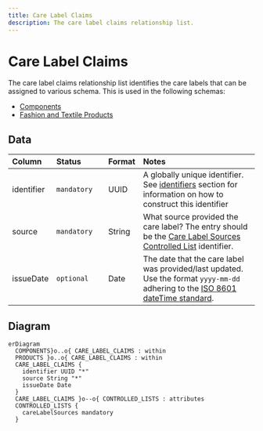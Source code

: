 ```yaml
---
title: Care Label Claims
description: The care label claims relationship list.
---
```


# Care Label Claims

The care label claims relationship list identifies the care labels that can be assigned to various schema. This is used in the following schemas:

* [Components](../schema/components.md)
* [Fashion and Textile Products](../schema/fashion-and-textile-products.md)

## Data
|Column|<div style="width:90px">Status</div>|Format|Notes|
|:-|:-|:-|:-|
|identifier|`mandatory`|UUID|A globally unique identifier. See [identifiers](../identifiers/index.md) section for information on how to construct this identifier|
|source|`mandatory`|String|What source provided the care label? The entry should be the [Care Label Sources Controlled List](../controlled-lists/care-label-sources.md) identifier.|
|issueDate|`optional`|Date|The date that the care label was provided/last updated. Use the format `yyyy-mm-dd` adhering to the [ISO 8601 dateTime standard](https://www.iso.org/iso-8601-date-and-time-format.html).|

## Diagram

``` mermaid
erDiagram
  COMPONENTS}o..o{ CARE_LABEL_CLAIMS : within
  PRODUCTS }o..o{ CARE_LABEL_CLAIMS : within
  CARE_LABEL_CLAIMS {
    identifier UUID "*"
    source String "*"
    issueDate Date
  }
  CARE_LABEL_CLAIMS }o--o{ CONTROLLED_LISTS : attributes
  CONTROLLED_LISTS {
    careLabelSources mandatory 
  }
```